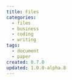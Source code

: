 ```yaml
---
title: Files
categories:
  - files
  - business
  - coding
  - writing
tags:
  - document
  - paper
created: 0.7.0
updated: 1.0.0-alpha.8
---
```

